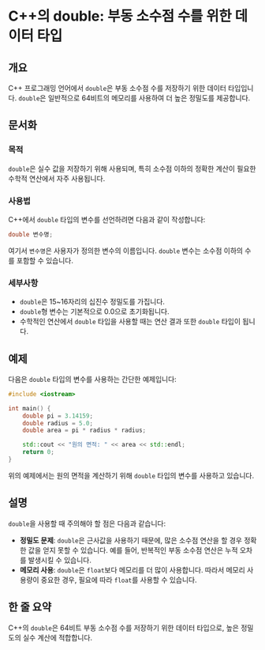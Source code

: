 <!--
Meta Description: # C++의 double: 부동 소수점 수를 위한 데이터 타입 ## 개요 C++ 프로그래밍 언어에서 `double`은 부동 소수점 수를 저장하기 위한 데이터 타입입니다. `double`은 일반적으로 64비트의 메모리를 사용하여 더 높은 정밀도를 제공합니다. ## 문서화...
Meta Keywords: double, 소수점, 있습니다, 데이터, 저장하기
-->

# C++의 double: 부동 소수점 수를 위한 데이터 타입

## 개요
C++ 프로그래밍 언어에서 `double`은 부동 소수점 수를 저장하기 위한 데이터 타입입니다. `double`은 일반적으로 64비트의 메모리를 사용하여 더 높은 정밀도를 제공합니다. 

## 문서화
### 목적
`double`은 실수 값을 저장하기 위해 사용되며, 특히 소수점 이하의 정확한 계산이 필요한 수학적 연산에서 자주 사용됩니다.

### 사용법
C++에서 `double` 타입의 변수를 선언하려면 다음과 같이 작성합니다:

```cpp
double 변수명;
```

여기서 `변수명`은 사용자가 정의한 변수의 이름입니다. `double` 변수는 소수점 이하의 수를 포함할 수 있습니다.

### 세부사항
- `double`은 15~16자리의 십진수 정밀도를 가집니다.
- `double`형 변수는 기본적으로 0.0으로 초기화됩니다.
- 수학적인 연산에서 `double` 타입을 사용할 때는 연산 결과 또한 `double` 타입이 됩니다.

## 예제
다음은 `double` 타입의 변수를 사용하는 간단한 예제입니다:

```cpp
#include <iostream>

int main() {
    double pi = 3.14159;
    double radius = 5.0;
    double area = pi * radius * radius;

    std::cout << "원의 면적: " << area << std::endl;
    return 0;
}
```

위의 예제에서는 원의 면적을 계산하기 위해 `double` 타입의 변수를 사용하고 있습니다.

## 설명
`double`을 사용할 때 주의해야 할 점은 다음과 같습니다:
- **정밀도 문제**: `double`은 근사값을 사용하기 때문에, 많은 소수점 연산을 할 경우 정확한 값을 얻지 못할 수 있습니다. 예를 들어, 반복적인 부동 소수점 연산은 누적 오차를 발생시킬 수 있습니다.
- **메모리 사용**: `double`은 `float`보다 메모리를 더 많이 사용합니다. 따라서 메모리 사용량이 중요한 경우, 필요에 따라 `float`를 사용할 수 있습니다.

## 한 줄 요약
C++의 `double`은 64비트 부동 소수점 수를 저장하기 위한 데이터 타입으로, 높은 정밀도의 실수 계산에 적합합니다.